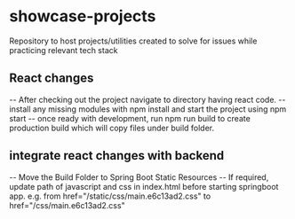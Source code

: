 # showcase-projects
Repository to host projects/utilities created to solve for issues while practicing relevant tech stack


## React changes
   -- After checking out the project navigate to directory having react code.
   -- install any missing modules with npm install and start the project using npm start
   -- once ready with development, run npm run build to create production build which will copy files under build folder.

## integrate react changes with backend
   -- Move the Build Folder to Spring Boot Static Resources
   -- If required, update path of javascript and css in index.html before starting springboot app.
      e.g. from href="/static/css/main.e6c13ad2.css" to href="/css/main.e6c13ad2.css"

